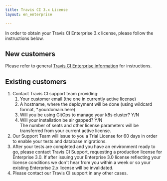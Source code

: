 ```yaml
---
title: Travis CI 3.x License
layout: en_enterprise

---
```


In order to obtain your Travis CI Enterprise 3.x license, please follow the instructions below.

## New customers

Please refer to general [Travis CI Enterprise information](/user/enterprise/#trials-and-licensing) for instructions.

## Existing customers

1. Contact Travis CI support team providing:
    1. Your customer email (the one in currently active license)
    2. A hostname, where the deployment will be done (using wildcard format, *.yourdomain.here)
    3. Will you be using GitOps to manage your k8s cluster? Y/N
    4. Will your installation be air gapped? Y/N
    <br />The number of seats and other license parameters will be transferred from your current active license.
2. Our Support Team will issue to you a Trial License for 60 days in order to enable your tests and database migrations.
3. After your tests are completed and you have an environment ready to go, please contact Travis CI Support, requesting a production license for Enterprise 3.0. If after issuing your Enterprise 3.0 license reflecting your license conditions we don't hear from you within a week or so your existing Enterprise 2.x license will be invalidated.
4. Please contact our Travis CI support in any other cases.

